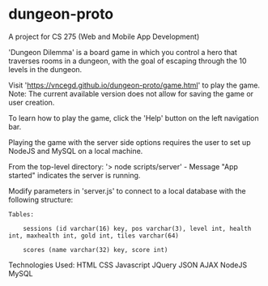 # dungeon-proto
A project for CS 275 (Web and Mobile App Development)

'Dungeon Dilemma' is a board game in which you control a hero that traverses rooms in a dungeon, with the goal of escaping through the 10 levels in the dungeon.

Visit 'https://vncegd.github.io/dungeon-proto/game.html' to play the game.
Note: The current available version does not allow for saving the game or user creation.

To learn how to play the game, click the 'Help' button on the left navigation bar.

Playing the game with the server side options requires the user to set up NodeJS and MySQL on a local machine.

From the top-level directory: '> node scripts/server'
    - Message "App started" indicates the server is running.
    
Modify parameters in 'server.js' to connect to a local database with the following structure:

    Tables:
    
        sessions (id varchar(16) key, pos varchar(3), level int, health int, maxhealth int, gold int, tiles varchar(64)
        
        scores (name varchar(32) key, score int)

Technologies Used:
    HTML
    CSS
    Javascript
    JQuery
    JSON
    AJAX
    NodeJS
    MySQL
